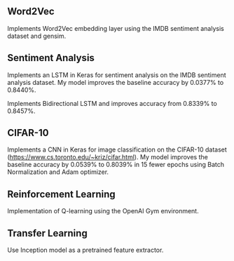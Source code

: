 ## Word2Vec
Implements Word2Vec embedding layer using the IMDB sentiment analysis dataset and gensim.

## Sentiment Analysis
Implements an LSTM in Keras for sentiment analysis on the IMDB sentiment analysis dataset.
My model improves the baseline accuracy by 0.0377% to 0.8440%.

Implements Bidirectional LSTM and improves accuracy from 0.8339% to 0.8457%.

## CIFAR-10
Implements a CNN in Keras for image classification on the CIFAR-10 dataset (https://www.cs.toronto.edu/~kriz/cifar.html).
My model improves the baseline accuracy by 0.0539% to 0.8039% in 15 fewer epochs using Batch Normalization and Adam optimizer.

## Reinforcement Learning
Implementation of Q-learning using the OpenAI Gym environment.

## Transfer Learning
Use Inception model as a pretrained feature extractor.
